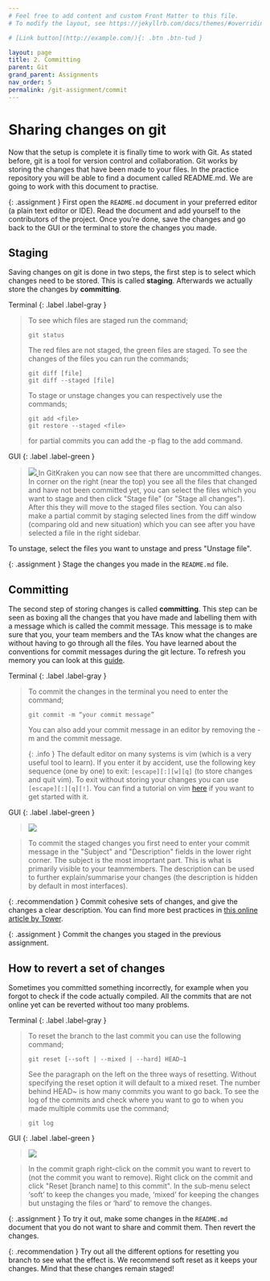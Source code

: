 ```yaml
---
# Feel free to add content and custom Front Matter to this file.
# To modify the layout, see https://jekyllrb.com/docs/themes/#overriding-theme-defaults

# [Link button](http://example.com/){: .btn .btn-tud }

layout: page
title: 2. Committing
parent: Git
grand_parent: Assignments
nav_order: 5
permalink: /git-assignment/commit
---
```


# Sharing changes on git

Now that the setup is complete it is finally time to work with Git. As stated before, git is a tool for version control and collaboration. Git works by storing the changes that have been made to your files. In the practice repository you will be able to find a document called README.md. We are going to work with this document to practise.

{: .assignment }
First open the `README.md` document in your preferred editor (a plain text editor or IDE). Read the document and add yourself to the contributors of the project. Once you’re done, save the changes and go back to the GUI or the terminal to store the changes you made.

## Staging
Saving changes on git is done in two steps, the first step is to select which changes need to be stored. This is called **staging**. Afterwards we actually store the changes by **committing**.

Terminal
{: .label .label-gray }

> To see which files are staged run the command; 
>
>```
>git status
>```
>
>The red files are not staged, the green files are staged. To see the changes of the files you can run the commands; 
>
>```
>git diff [file]
>git diff --staged [file]  
>```
>
>To stage or unstage changes you can respectively use the commands;
>
>```
>git add <file>
>git restore --staged <file>
>```
>
>for partial commits you can add the -p flag to the add command. 

GUI 
{: .label .label-green }

> <a href="{{site.baseurl}}/assets/images/gitkraken/commit.png" data-lightbox="gitkraken-commit" data-title="Staging and committing in GitKraken.">
>    <img src="{{site.baseurl}}/assets/images/gitkraken/commit.png" />
> </a>
> In GitKraken you can now see that there are uncommitted changes. In corner on the right (near the top) you see all the files that changed and have not been committed yet, you can select the files which you want to stage and then click "Stage file" (or "Stage all changes"). After this they will move to the staged files section. You can also make a partial commit by staging selected lines from the diff window (comparing old and new situation) which you can see after you have selected a file in the right sidebar. 
To unstage, select the files you want to unstage and press "Unstage file". 

{: .assignment }
Stage the changes you made in the `README.md` file.

## Committing
The second step of storing changes is called **committing**. This step can be seen as boxing all the changes that you have made and labelling them with a message which is called the commit message. This message is to make sure that you, your team members and the TAs know what the changes are without having to go through all the files. You have learned about the conventions for commit messages during the git lecture. To refresh you memory you can look at this [guide][good-commit-messages]. 

Terminal
{: .label .label-gray }

> To commit the changes in the terminal you need to enter the command;
>
>```
>git commit -m “your commit message”
>```
>
>You can also add your commit message in an editor by removing the -m and the commit message.
>
>{: .info }
>The default editor on many systems is  vim (which is a very useful tool to learn). If you enter it by accident, use the following key sequence (one by one) to exit: `[escape][:][w][q]` (to store changes and quit vim). To exit without storing your changes you can use `[escape][:][q][!]`. You can find a tutorial on vim [here][vim-tutorial] if you want to get started with it.

GUI 
{: .label .label-green }

> <a href="{{site.baseurl}}/assets/images/gitkraken/commiting.png" data-lightbox="gitkraken-commiting" data-title="Staged file with commit Summary and Description.">
>    <img src="{{site.baseurl}}/assets/images/gitkraken/commiting.png" />
> </a>

> To commit the staged changes you first need to enter your commit message in the "Subject" and "Description" fields in the lower right corner. The subject is the most imoprtant part. This is what is primarily visible to your teammembers. The description can be used to further explain/summarise your changes (the description is hidden by default in most interfaces).  

{: .recommendation }
Commit cohesive sets of changes, and give the changes a clear description. You can find more best practices in [this online article by Tower][tower-git-best-practices].

{: .assignment }
Commit the changes you staged in the previous assignment.

## How to revert a set of changes
Sometimes you committed something incorrectly, for example when you forgot to check if the code actually compiled. All the commits that are not online yet can be reverted without too many problems.

Terminal
{: .label .label-gray }

> To reset the branch to the last commit you can use the following command; 
>
>```
>git reset [--soft | --mixed | --hard] HEAD~1
>```
>
>See the paragraph on the left on the three ways of resetting.
Without specifying the reset option it will default to a mixed reset. The number behind HEAD~ is how many commits you want to go back. To see the log of the commits and check where you want to go to when you made multiple commits use the command;

>```
>git log
>```

GUI 
{: .label .label-green }
> <a href="{{site.baseurl}}/assets/images/gitkraken/soft-reset.png" data-lightbox="gitkraken-soft-reset" data-title="Soft reset.">
>    <img src="{{site.baseurl}}/assets/images/gitkraken/soft-reset.png" />
> </a>

> In the commit graph right-click on the commit you want to revert to (not the commit you want to remove). Right click on the commit and click "Reset [branch name] to this commit". In the sub-menu select ‘soft’ to keep the changes you made, ‘mixed’ for keeping the changes but unstaging the files or ‘hard’ to remove the changes.

{: .assignment }
To try it out, make some changes in the `README.md` document that you do not want to share and commit them. Then revert the changes.

{: .recommendation }
Try out all the different options for resetting you branch to see what the effect is. We recommend soft reset as it keeps your changes. Mind that these changes remain staged!

[good-commit-messages]: https://www.freecodecamp.org/news/writing-good-commit-messages-a-practical-guide/
[vim-tutorial]: https://www.openvim.com/
[tower-git-best-practices]: https://www.git-tower.com/learn/git/ebook/en/command-line/appendix/best-practices